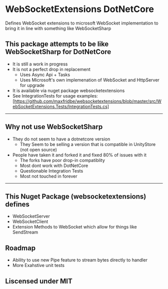 # WebSocketExtensions DotNetCore
Defines WebSocket extensions to microsoft WebSocket implementation to bring it in line with something like WebSocketSharp

## This package attempts to be like WebSocketSharp for DotNetCore
- It is still a work in progress
- It is not a perfect drop in replacement
    - Uses Async Api + Tasks
    - Uses Microsoft's own implemenation of WebSocket and HttpServer for upgrade
- It is available via nuget package websocketextensions
- See IntegrationTests for usage examples: [https://github.com/maxfridbe/websocketextensions/blob/master/src/WebSocketExtensions.Tests/IntegrationTests.cs]
---
## Why not use WebSocketSharp
- They do not seem to have a dotnetcore version
    - They Seem to be selling a version that is compatible in UnityStore (not open source)
- People have taken it and forked it and fixed 80% of issues with it
    - The forks have poor drop-in compatiblity
    - Most dont work with DotNetCore
    - Questionable Integration Tests
    - Most not touched in forever
---
## This Nuget Package (websocketextensions) defines
- WebSocketServer
- WebSocketClient
- Extension Methods to WebSocket which allow for things like SendStream

## Roadmap
- Ability to use new Pipe feature to stream bytes directly to handler
- More Exahstive unit tests

## Liscensed under MIT